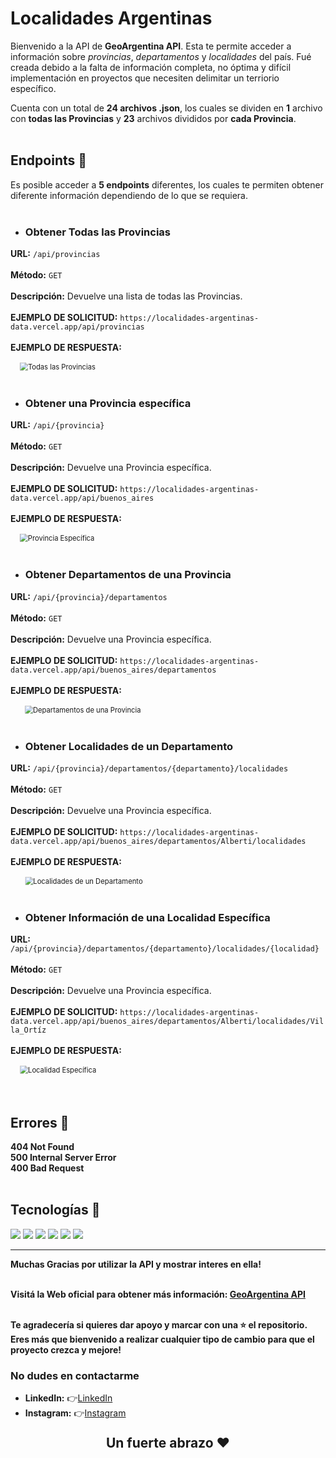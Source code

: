 # Localidades Argentinas

Bienvenido a la API de **GeoArgentina API**. Esta te permite acceder a información sobre _provincias_, _departamentos_ y _localidades_ del país.
Fué creada debido a la falta de información completa, no óptima y difícil implementación en proyectos que necesiten delimitar un terriorio específico.

Cuenta con un total de **24 archivos .json**, los cuales se dividen en **1** archivo con **todas las Provincias** y **23** archivos divididos por **cada Provincia**.
<br>
<br>

## Endpoints 📌

Es posible acceder a **5 endpoints** diferentes, los cuales te permiten obtener diferente información dependiendo de lo que se requiera.
<br>
<br>

- ### Obtener Todas las Provincias

**URL:** `/api/provincias`
<br>
<br>
**Método:** `GET`
<br>
<br>
**Descripción:** Devuelve una lista de todas las Provincias.
<br>
<br>
**EJEMPLO DE SOLICITUD:**
`https://localidades-argentinas-data.vercel.app/api/provincias`
<br>
<br>
**EJEMPLO DE RESPUESTA:**
<br>

<img src="assets/imgs/todas-las-provincias.png" alt="Todas las Provincias" style="scale: 0.8;">
<br>
<br>

- ### Obtener una Provincia específica

**URL:** `/api/{provincia}`
<br>
<br>
**Método:** `GET`
<br>
<br>
**Descripción:** Devuelve una Provincia específica.
<br>
<br>
**EJEMPLO DE SOLICITUD:**
`https://localidades-argentinas-data.vercel.app/api/buenos_aires`
<br>
<br>
**EJEMPLO DE RESPUESTA:**
<br>

<img src="assets/imgs/provincia-especifica.png" alt="Provincia Específica" style="scale: 0.8;">
<br>
<br>

- ### Obtener Departamentos de una Provincia

**URL:** `/api/{provincia}/departamentos`
<br>
<br>
**Método:** `GET`
<br>
<br>
**Descripción:** Devuelve una Provincia específica.
<br>
<br>
**EJEMPLO DE SOLICITUD:** `https://localidades-argentinas-data.vercel.app/api/buenos_aires/departamentos`
<br>
<br>
**EJEMPLO DE RESPUESTA:**
<br>

<img src="assets/imgs/departamentos-de-una-provincia.png" alt="Departamentos de una Provincia" style="scale: 0.8;">
<br>
<br>

- ### Obtener Localidades de un Departamento

**URL:** `/api/{provincia}/departamentos/{departamento}/localidades`
<br>
<br>
**Método:** `GET`
<br>
<br>
**Descripción:** Devuelve una Provincia específica.
<br>
<br>
**EJEMPLO DE SOLICITUD:** `https://localidades-argentinas-data.vercel.app/api/buenos_aires/departamentos/Alberti/localidades`
<br>
<br>
**EJEMPLO DE RESPUESTA:**
<br>

<img src="assets/imgs/localidades-de-un-departamento.png" alt="Localidades de un Departamento" style="scale: 0.8;">
<br>
<br>

- ### Obtener Información de una Localidad Específica

**URL:** `/api/{provincia}/departamentos/{departamento}/localidades/{localidad}`
<br>
<br>
**Método:** `GET`
<br>
<br>
**Descripción:** Devuelve una Provincia específica.
<br>
<br>
**EJEMPLO DE SOLICITUD:** `https://localidades-argentinas-data.vercel.app/api/buenos_aires/departamentos/Alberti/localidades/Villa_Ortíz`
<br>
<br>
**EJEMPLO DE RESPUESTA:**
<br>

<img src="assets/imgs/localidad-específica.png" alt="Localidad Específica" style="scale: 0.8;">
<br>
<br>
<br>

## Errores 📌

**404 Not Found**<br>
**500 Internal Server Error**<br>
**400 Bad Request**
<br>
<br>


## Tecnologías 📌

<div display="inline">
  <img src = "https://img.shields.io/badge/-HTML5-E34F26?style=flat&logo=html5&logoColor=white"> 
  <img src = "https://img.shields.io/badge/-CSS3-1572B6?style=flat&logo=css3&logoColor=white">
  <img src="https://img.shields.io/badge/-JavaScript-eed718?style=flat&logo=javascript&logoColor=ffffff">
  <img src="https://img.shields.io/badge/-Node.js-3C873A?style=flat&logo=Node.js&logoColor=white">
  <img src="https://img.shields.io/badge/-Express.js-787878?style=flat">
  <img src="https://img.shields.io/badge/-Vercel-black?style=flat&logo=vercel&logoColor=white">
</div>

---

**Muchas Gracias por utilizar la API y mostrar interes en ella!**
<br>
<br>

**Visitá la Web oficial para obtener más información: <a href="https://https://geoargentina-api.vercel.app/" target="_blank">GeoArgentina API</a>**
<br>
<br>

**Te agradecería si quieres dar apoyo y marcar con una ⭐ el repositorio. Eres más que bienvenido a realizar cualquier tipo de cambio para que el proyecto crezca y mejore!**
<br>

### No dudes en contactarme

- **LinkedIn:** 👉​<a href="https://www.linkedin.com/in/nicolasatapiedev30" target="_blank">LinkedIn</a>
- **Instagram:** 👉​<a href="https://www.instagram.com/nicotapie1/" target="_blank">Instagram</a>
  <br>

<p align="center" style="font-size: 1.5em; font-weight: bold;"><b>Un fuerte abrazo ❤️</b></p>
